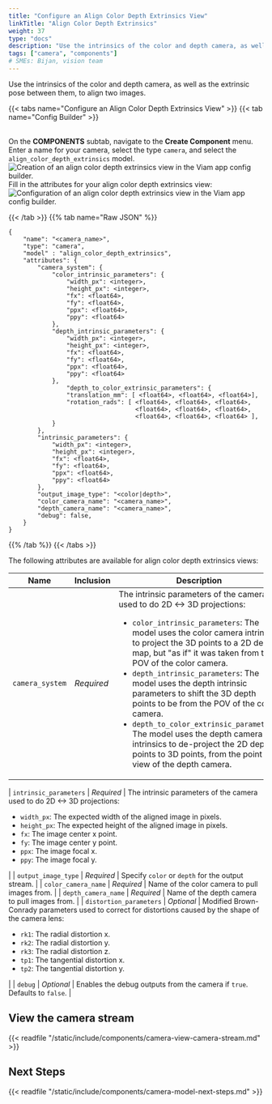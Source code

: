 ```yaml
---
title: "Configure an Align Color Depth Extrinsics View"
linkTitle: "Align Color Depth Extrinsics"
weight: 37
type: "docs"
description: "Use the intrinsics of the color and depth camera, as well as the extrinsic pose between them, to align two images."
tags: ["camera", "components"]
# SMEs: Bijan, vision team
---
```


Use the intrinsics of the color and depth camera, as well as the extrinsic pose between them, to align two images.

{{< tabs name="Configure an Align Color Depth Extrinsics View" >}}
{{< tab name="Config Builder" >}}

<br>
On the <b>COMPONENTS</b> subtab, navigate to the <b>Create Component</b> menu.
Enter a name for your camera, select the type <code>camera</code>, and select the <code>align_color_depth_extrinsics</code> model.
<br>
<img src="../img/create-align-color-depth-extrinsics.png" alt="Creation of an align color depth extrinsics view in the Viam app config builder." style="max-width:600px" />
<br>
Fill in the attributes for your align color depth extrinsics view:
<br>
<img src="../img/configure-align-color-depth-extrinsics.png" alt="Configuration of an align color depth extrinsics view in the Viam app config builder." />
<br>

{{< /tab >}}
{{% tab name="Raw JSON" %}}

```json-viam {class="line-numbers linkable-line-numbers"}
{
    "name": "<camera_name>",
    "type": "camera",
    "model" : "align_color_depth_extrinsics",
    "attributes": {
        "camera_system": {
            "color_intrinsic_parameters": {
                "width_px": <integer>,
                "height_px": <integer>,
                "fx": <float64>,
                "fy": <float64>,
                "ppx": <float64>,
                "ppy": <float64>
            },
            "depth_intrinsic_parameters": {
                "width_px": <integer>,
                "height_px": <integer>,
                "fx": <float64>,
                "fy": <float64>,
                "ppx": <float64>,
                "ppy": <float64>
            },
                "depth_to_color_extrinsic_parameters": {
                "translation_mm": [ <float64>, <float64>, <float64>],
                "rotation_rads": [ <float64>, <float64>, <float64>,
                                   <float64>, <float64>, <float64>,
                                   <float64>, <float64>, <float64> ],
            }
        },
        "intrinsic_parameters": {
            "width_px": <integer>,
            "height_px": <integer>,
            "fx": <float64>,
            "fy": <float64>,
            "ppx": <float64>,
            "ppy": <float64>
        },
        "output_image_type": "<color|depth>",
        "color_camera_name": "<camera_name>",
        "depth_camera_name": "<camera_name>",
        "debug": false,
    }
}
```

{{% /tab %}}
{{< /tabs >}}

The following attributes are available for align color depth extrinsics views:

| Name | Inclusion | Description |
| ---- | --------- | ----------- |
| `camera_system` | *Required* | The intrinsic parameters of the camera used to do 2D <-> 3D projections: <ul> <li> <code>color_intrinsic_parameters</code>: The model uses the color camera intrinsics to project the 3D points to a 2D depth map, but "as if" it was taken from the POV of the color camera. </li> <li> <code>depth_intrinsic_parameters</code>: The model uses the depth intrinsic parameters to shift the 3D depth points to be from the POV of the color camera. </li> <li> <code>depth_to_color_extrinsic_parameters</code>: The model uses the depth camera intrinsics to de-project the 2D depth points to 3D points, from the point of view of the depth camera. </li> </ul> |

| `intrinsic_parameters` | *Required* | The intrinsic parameters of the camera used to do 2D <-> 3D projections: <ul> <li> <code>width_px</code>: The expected width of the aligned image in pixels. </li> <li> <code>height_px</code>: The expected height of the aligned image in pixels. </li> <li> <code>fx</code>: The image center x point. </li> <li> <code>fy</code>: The image center y point. </li> <li> <code>ppx</code>: The image focal x. </li> <li> <code>ppy</code>: The image focal y. </li> </ul> |
| `output_image_type` | *Required* | Specify `color` or `depth` for the output stream. |
| `color_camera_name` | *Required* | Name of the color camera to pull images from. |
| `depth_camera_name` | *Required* | Name of the depth camera to pull images from. |
| `distortion_parameters` | *Optional* | Modified Brown-Conrady parameters used to correct for distortions caused by the shape of the camera lens: <ul> <li> <code>rk1</code>: The radial distortion x. </li> <li> <code>rk2</code>: The radial distortion y. </li> <li> <code>rk3</code>: The radial distortion z. </li> <li> <code>tp1</code>: The tangential distortion x. </li> <li> <code>tp2</code>: The tangential distortion y. </li> </ul> |
| `debug` | *Optional* | Enables the debug outputs from the camera if `true`. Defaults to `false`. |

## View the camera stream

{{< readfile "/static/include/components/camera-view-camera-stream.md" >}}

## Next Steps

{{< readfile "/static/include/components/camera-model-next-steps.md" >}}
